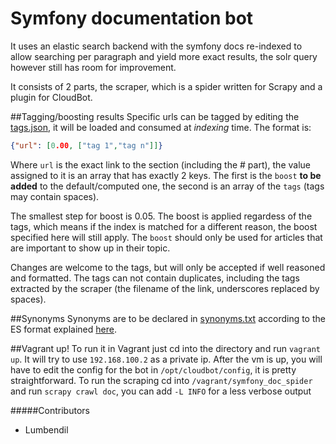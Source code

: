 Symfony documentation bot
===============
It uses an elastic search backend with the symfony docs re-indexed to allow searching per paragraph and yield more exact results, the solr query however still has room for improvement.


It consists of 2 parts, the scraper, which is a spider written for Scrapy and a plugin for CloudBot. 

##Tagging/boosting results
Specific urls can be tagged by editing the [tags.json](symfony_doc_spider/tags.json), it will be loaded and consumed at *indexing* time.
The format is:
````json
{"url": [0.00, ["tag 1","tag n"]]}
````

Where `url` is the exact link to the section (including the # part), the value assigned to it is an array
that has exactly 2 keys. The first is the `boost` **to be added** to the default/computed one, the second is an array of the `tags` (tags may contain spaces).

The smallest step for boost is 0.05. The boost is applied regardess of the tags, which means if the index is matched for a different reason, the boost specified here will still apply. The `boost` should only be used for articles that are important to show up in their topic.

Changes are welcome to the tags, but will only be accepted if well reasoned and formatted. The tags can not contain
duplicates, including the tags extracted by the scraper (the filename of the link, underscores replaced by spaces).

##Synonyms
Synonyms are to be declared in [synonyms.txt](symfony_doc_spider/synonyms.txt) according to the ES format explained [here](http://www.elasticsearch.org/guide/en/elasticsearch/reference/current/analysis-synonym-tokenfilter.html#_solr_synonyms).


##Vagrant up!
To run it in Vagrant just cd into the directory and run `vagrant up`. It will try to use `192.168.100.2` as a private ip.
After the vm is up, you will have to edit the config for the bot in `/opt/cloudbot/config`, it is pretty straightforward.
To run the scraping cd into `/vagrant/symfony_doc_spider` and run `scrapy crawl doc`, you can add `-L INFO` for a less verbose output

#####Contributors
- Lumbendil
